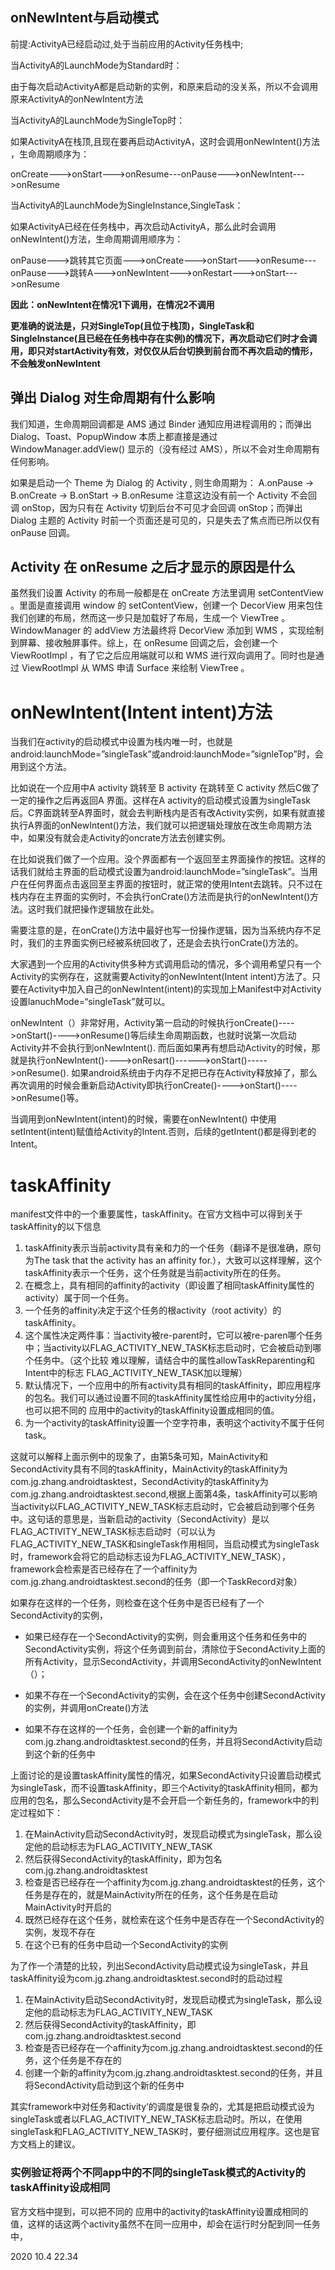## onNewIntent与启动模式

前提:ActivityA已经启动过,处于当前应用的Activity任务栈中; 

当ActivityA的LaunchMode为Standard时：

由于每次启动ActivityA都是启动新的实例，和原来启动的没关系，所以不会调用原来ActivityA的onNewIntent方法

当ActivityA的LaunchMode为SingleTop时：

如果ActivityA在栈顶,且现在要再启动ActivityA，这时会调用onNewIntent()方法 ，生命周期顺序为：

onCreate--->onStart--->onResume---onPause--->onNewIntent--->onResume

当ActivityA的LaunchMode为SingleInstance,SingleTask：

如果ActivityA已经在任务栈中，再次启动ActivityA，那么此时会调用onNewIntent()方法，生命周期调用顺序为：

onPause--->跳转其它页面--->onCreate--->onStart--->onResume---onPause--->跳转A--->onNewIntent--->onRestart--->onStart--->onResume

**因此：onNewIntent在情况1下调用，在情况2不调用**

**更准确的说法是，只对SingleTop(且位于栈顶)，SingleTask和SingleInstance(且已经在任务栈中存在实例)的情况下，再次启动它们时才会调用，即只对startActivity有效，对仅仅从后台切换到前台而不再次启动的情形，不会触发onNewIntent**



## 弹出 Dialog 对生命周期有什么影响

我们知道，生命周期回调都是 AMS 通过 Binder 通知应用进程调用的；而弹出 Dialog、Toast、PopupWindow 本质上都直接是通过 WindowManager.addView() 显示的（没有经过 AMS），所以不会对生命周期有任何影响。

如果是启动一个 Theme 为 Dialog 的 Activity , 则生命周期为： A.onPause -> B.onCreate -> B.onStart -> B.onResume 注意这边没有前一个 Activity 不会回调 onStop，因为只有在 Activity 切到后台不可见才会回调 onStop；而弹出 Dialog 主题的 Activity 时前一个页面还是可见的，只是失去了焦点而已所以仅有 onPause 回调。





## Activity 在 onResume 之后才显示的原因是什么

虽然我们设置 Activity 的布局一般都是在 onCreate 方法里调用 setContentView 。里面是直接调用 window 的 setContentView，创建一个 DecorView 用来包住我们创建的布局，然而这一步只是加载好了布局，生成一个 ViewTree 。WindowManager 的 addView 方法最终将 DecorView 添加到 WMS ，实现绘制到屏幕、接收触屏事件。综上，在 onResume 回调之后，会创建一个 ViewRootImpl ，有了它之后应用端就可以和 WMS 进行双向调用了。同时也是通过 ViewRootImpl 从 WMS 申请 Surface 来绘制 ViewTree 。



# **onNewIntent(Intent intent)方法**

当我们在activity的启动模式中设置为栈内唯一时，也就是android:launchMode=”singleTask”或android:launchMode=”signleTop”时，会用到这个方法。

比如说在一个应用中A activity 跳转至 B activity 在跳转至 C activity 然后C做了一定的操作之后再返回A 界面。这样在A activity的启动模式设置为singleTask后。C界面跳转至A界面时，就会去判断栈内是否有改Activity实例，如果有就直接执行A界面的onNewIntent()方法，我们就可以把逻辑处理放在改生命周期方法中，如果没有就会走Activity的oncrate方法去创建实例。

在比如说我们做了一个应用。没个界面都有一个返回至主界面操作的按钮。这样的话我们就给主界面的启动模式设置为android:launchMode=”singleTask”。当用户在任何界面点击返回至主界面的按钮时，就正常的使用Intent去跳转。只不过在栈内存在主界面的实例时，不会执行onCrate()方法而是执行的onNewIntent()方法。这时我们就把操作逻辑放在此处。

需要注意的是，在onCrate()方法中最好也写一份操作逻辑，因为当系统内存不足时，我们的主界面实例已经被系统回收了，还是会去执行onCrate()方法的。



大家遇到一个应用的Activity供多种方式调用启动的情况，多个调用希望只有一个Activity的实例存在，这就需要Activity的onNewIntent(Intent intent)方法了。只要在Activity中加入自己的onNewIntent(intent)的实现加上Manifest中对Activity设置lanuchMode=“singleTask”就可以。

​    onNewIntent（）非常好用，Activity第一启动的时候执行onCreate()---->onStart()---->onResume()等后续生命周期函数，也就时说第一次启动Activity并不会执行到onNewIntent(). 而后面如果再有想启动Activity的时候，那就是执行onNewIntent()---->onResart()------>onStart()----->onResume().  如果android系统由于内存不足把已存在Activity释放掉了，那么再次调用的时候会重新启动Activity即执行onCreate()---->onStart()---->onResume()等。

   当调用到onNewIntent(intent)的时候，需要在onNewIntent() 中使用setIntent(intent)赋值给Activity的Intent.否则，后续的getIntent()都是得到老的Intent。





# taskAffinity

manifest文件中<activity>的一个重要属性，taskAffinity。在官方文档中可以得到关于taskAffinity的以下信息

1. taskAffinity表示当前activity具有亲和力的一个任务（翻译不是很准确，原句为The task that the activity has an affinity for.），大致可以这样理解，这个 taskAffinity表示一个任务，这个任务就是当前activity所在的任务。
2. 在概念上，具有相同的affinity的activity（即设置了相同taskAffinity属性的activity）属于同一个任务。
3.  一个任务的affinity决定于这个任务的根activity（root activity）的taskAffinity。
4.  这个属性决定两件事：当activity被re-parent时，它可以被re-paren哪个任务中；当activity以FLAG_ACTIVITY_NEW_TASK标志启动时，它会被启动到哪个任务中。（这个比较   难以理解，请结合<activity>中的属性allowTaskReparenting和Intent中的标志    FLAG_ACTIVITY_NEW_TASK加以理解）
5.  默认情况下，一个应用中的所有activity具有相同的taskAffinity，即应用程序的包名。我们可以通过设置不同的taskAffinity属性给应用中的activity分组，也可以把不同的    应用中的activity的taskAffinity设置成相同的值。
6.  为一个activity的taskAffinity设置一个空字符串，表明这个activity不属于任何task。

这就可以解释上面示例中的现象了，由第5条可知，MainActivity和SecondActivity具有不同的taskAffinity，MainActivity的taskAffinity为com.jg.zhang.androidtasktest，SecondActivity的taskAffinity为com.jg.zhang.androidtasktest.second,根据上面第4条，taskAffinity可以影响当activity以FLAG_ACTIVITY_NEW_TASK标志启动时，它会被启动到哪个任务中。这句话的意思是，当新启动的activity（SecondActivity）是以FLAG_ACTIVITY_NEW_TASK标志启动时（可以认为FLAG_ACTIVITY_NEW_TASK和singleTask作用相同，当启动模式为singleTask时，framework会将它的启动标志设为FLAG_ACTIVITY_NEW_TASK），framework会检索是否已经存在了一个affinity为com.jg.zhang.androidtasktest.second的任务（即一个TaskRecord对象）

如果存在这样的一个任务，则检查在这个任务中是否已经有了一个SecondActivity的实例，

- 如果已经存在一个SecondActivity的实例，则会重用这个任务和任务中的SecondActivity实例，将这个任务调到前台，清除位于SecondActivity上面的所有Activity，显示SecondActivity，并调用SecondActivity的onNewIntent（）；
- 如果不存在一个SecondActivity的实例，会在这个任务中创建SecondActivity的实例，并调用onCreate()方法

- 如果不存在这样的一个任务，会创建一个新的affinity为com.jg.zhang.androidtasktest.second的任务，并且将SecondActivity启动到这个新的任务中

上面讨论的是设置taskAffinity属性的情况，如果SecondActivity只设置启动模式为singleTask，而不设置taskAffinity，即三个Activity的taskAffinity相同，都为应用的包名，那么SecondActivity是不会开启一个新任务的，framework中的判定过程如下：

1. 在MainActivity启动SecondActivity时，发现启动模式为singleTask，那么设定他的启动标志为FLAG_ACTIVITY_NEW_TASK
2.  然后获得SecondActivity的taskAffinity，即为包名com.jg.zhang.androidtasktest
3. 检查是否已经存在一个affinity为com.jg.zhang.androidtasktest的任务，这个任务是存在的，就是MainActivity所在的任务，这个任务是在启动MainActivity时开启的
4.  既然已经存在这个任务，就检索在这个任务中是否存在一个SecondActivity的实例，发现不存在
5.  在这个已有的任务中启动一个SecondActivity的实例

为了作一个清楚的比较，列出SecondActivity启动模式设为singleTask，并且taskAffinity设为com.jg.zhang.androidtasktest.second时的启动过程

1. 在MainActivity启动SecondActivity时，发现启动模式为singleTask，那么设定他的启动标志为FLAG_ACTIVITY_NEW_TASK
2. 然后获得SecondActivity的taskAffinity，即com.jg.zhang.androidtasktest.second
3. 检查是否已经存在一个affinity为com.jg.zhang.androidtasktest.second的任务，这个任务是不存在的
4. 创建一个新的affinity为com.jg.zhang.androidtasktest.second的任务，并且将SecondActivity启动到这个新的任务中

其实framework中对任务和activity‘的调度是很复杂的，尤其是把启动模式设为singleTask或者以FLAG_ACTIVITY_NEW_TASK标志启动时。所以，在使用singleTask和FLAG_ACTIVITY_NEW_TASK时，要仔细测试应用程序。这也是官方文档上的建议。

### 实例验证将两个不同app中的不同的singleTask模式的Activity的taskAffinity设成相同

官方文档中提到，可以把不同的 应用中的activity的taskAffinity设置成相同的值，这样的话这两个activity虽然不在同一应用中，却会在运行时分配到同一任务中，

2020 10.4 22.34
